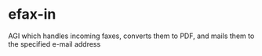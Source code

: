 # efax-in
AGI which handles incoming faxes, converts them to PDF, and mails them to the specified e-mail address
